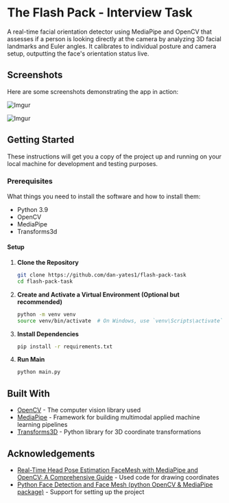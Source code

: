 # The Flash Pack - Interview Task

A real-time facial orientation detector using MediaPipe and OpenCV that assesses if a person is looking directly at the camera by analyzing 3D facial landmarks and Euler angles. It calibrates to individual posture and camera setup, outputting the face's orientation status live.

## Screenshots

Here are some screenshots demonstrating the app in action:

![Imgur](https://i.imgur.com/JurshUx.jpeg "Looking Straight")

![Imgur](https://i.imgur.com/8tyAL5g.jpeg "Not Looking Straight")

## Getting Started

These instructions will get you a copy of the project up and running on your local machine for development and testing purposes.

### Prerequisites

What things you need to install the software and how to install them:

- Python 3.9
- OpenCV
- MediaPipe
- Transforms3d

#### Setup

1. **Clone the Repository**

    ```bash
    git clone https://github.com/dan-yates1/flash-pack-task
    cd flash-pack-task
    ```

2. **Create and Activate a Virtual Environment (Optional but recommended)**

   ```bash
   python -m venv venv
   source venv/bin/activate  # On Windows, use `venv\Scripts\activate`
   ```

3. **Install Dependencies**

   ```bash
   pip install -r requirements.txt
   ```

4. **Run Main**

   ```bash
   python main.py
   ```

## Built With

- [OpenCV](https://opencv.org/) - The computer vision library used
- [MediaPipe](https://google.github.io/mediapipe/) - Framework for building multimodal applied machine learning pipelines
- [Transforms3D](https://matthew-brett.github.io/transforms3d/) - Python library for 3D coordinate transformations

## Acknowledgements

- [Real-Time Head Pose Estimation FaceMesh with MediaPipe and OpenCV: A Comprehensive Guide](https://medium.com/@jaykumaran2217/real-time-head-pose-estimation-facemesh-with-mediapipe-and-opencv-a-comprehensive-guide-b63a2f40b7c6) - Used code for drawing coordinates
- [Python Face Detection and Face Mesh (python OpenCV & MediaPipe package)](https://www.youtube.com/watch?v=yvXPKfil1hY) - Support for setting up the project
